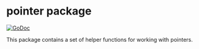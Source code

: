 # pointer package
[![GoDoc][godoc:image]][godoc:url]

This package contains a set of helper functions for working with pointers.

[godoc:image]:  https://godoc.org/github.com/mycujoo/go-stdlib/pkg/pointer?status.svg
[godoc:url]:    https://godoc.org/github.com/mycujoo/go-stdlib/pkg/pointer
